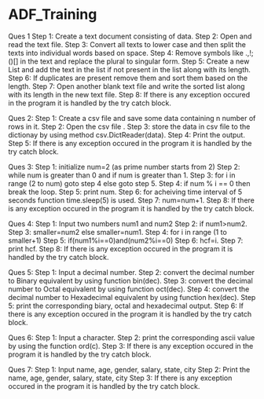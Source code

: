 # ADF_Training

Ques 1
Step 1: Create a text document consisting of data.
Step 2: Open and read the text file.
Step 3: Convert all texts to lower case and then split the texts into individual words based on space.
Step 4: Remove symbols like .,!;()[] in the text and replace the plural to singular form.
Step 5: Create a new List and add the text in the list if not present in the list along with its length.
Step 6: If duplicates are present remove them and sort them based on the length.
Step 7: Open another blank text file and write the sorted list along with its length in the new text file.
Step 8: If there is any exception occured in the program it is handled by the try catch block.

Ques 2:
Step 1: Create a csv file and save some data containing n number of rows in it.
Step 2: Open the csv file .
Step 3: store the data in csv file to the dictionay by using method csv.DictReader(data).
Step 4: Print the output.
Step 5: If there is any exception occured in the program it is handled by the try catch block.

Ques 3:
Step 1: initialize num=2 (as prime number starts from 2)
Step 2: while num is greater than 0 and if num is greater than 1.
Step 3: for i in range (2 to num) goto step 4 else goto step 5.
Step 4: if num % i == 0 then break the loop.
Step 5: print num.
Step 6: for acheiving time interval of 5 seconds function time.sleep(5) is used.
Step 7: num=num+1.
Step 8: If there is any exception occured in the program it is handled by the try catch block.

Ques 4:
Step 1: Input two numbers num1 and num2
Step 2: if num1>num2.
Step 3: smaller=num2 else smaller=num1.
Step 4: for i in range (1 to smaller+1)
Step 5: if(num1%i==0)and(num2%i==0)
Step 6: hcf=i.
Step 7: print hcf.
Step 8: If there is any exception occured in the program it is handled by the try catch block.

Ques 5:
Step 1: Input a decimal number.
Step 2: convert the decimal number to Binary equivalent by using function bin(dec).
Step 3: convert the decimal number to Octal equivalent by using function oct(dec).
Step 4: convert the decimal number to Hexadecimal equivalent by using function hex(dec).
Step 5: print the corresponding biary, octal and hexadecimal output.
Step 6: If there is any exception occured in the program it is handled by the try catch block.

Ques 6:
Step 1: Input a character.
Step 2: print the corresponding ascii value by using the function ord(c).
Step 3: If there is any exception occured in the program it is handled by the try catch block.

Ques 7:
Step 1: Input name, age, gender, salary, state, city
Step 2: Print the name, age, gender, salary, state, city
Step 3: If there is any exception occured in the program it is handled by the try catch block.
